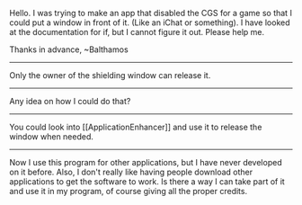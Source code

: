 

Hello. I was trying to make an app that disabled the CGS for a game so that I could put a window in front of it. (Like an iChat or something). I have looked at the documentation for if, but I cannot figure it out. Please help me.

Thanks in advance,
~Balthamos

----

Only the owner of the shielding window can release it.

----

Any idea on how I could do that?

----

You could look into [[ApplicationEnhancer]] and use it to release the window when needed.

----

Now I use this program for other applications, but I have never developed on it before. Also, I don't really like having people download other applications to get the software to work. Is there a way I can take part of it and use it in my program, of course giving all the proper credits.